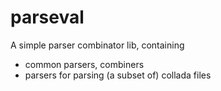 # parseval
A simple parser combinator lib, containing
+ common parsers, combiners
+ parsers for parsing (a subset of) collada files
